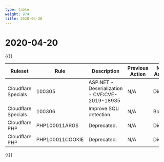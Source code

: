 ```yaml
---
type: table
weight: 974
title: 2020-04-20
---
```


# 2020-04-20

{{<table-wrap>}}<table style="width: 100%">

<thead>
  <tr>
    <th>Ruleset</th>
    <th>Rule</th>
    <th>Description</th>
    <th>Previous Action</th>
    <th>New Action</th>
  </tr>
</thead>
<tbody>
  <tr>
    <td>Cloudflare Specials</td>
    <td>100305</td>
    <td>ASP.NET - Deserialization - CVE:CVE-2019-18935</td>
    <td>N/A</td>
    <td>Disable</td>
  </tr>
  <tr>
    <td>Cloudflare Specials</td>
    <td>100306</td>
    <td>Improve SQLi detection.</td>
    <td>N/A</td>
    <td>Block</td>
  </tr>
  <tr>
    <td>Cloudflare PHP</td>
    <td>PHP100011ARGS</td>
    <td>Deprecated.</td>
    <td>N/A</td>
    <td>Disable</td>
  </tr>
  <tr>
    <td>Cloudflare PHP</td>
    <td>PHP100011COOKIE</td>
    <td>Deprecated.</td>
    <td>N/A</td>
    <td>Disable</td>
  </tr>
</tbody>

</table>{{</table-wrap>}}
